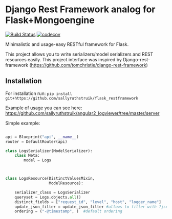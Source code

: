 # Django Rest Framework analog for Flask+Mongoengine

[![Build Status](https://travis-ci.org/sallyruthstruik/flask_restframework.svg?branch=master)](https://travis-ci.org/sallyruthstruik/flask_restframework)
[![codecov](https://codecov.io/gh/sallyruthstruik/flask_restframework/branch/master/graph/badge.svg)](https://codecov.io/gh/sallyruthstruik/flask_restframework)

Minimalistic and usage-easy RESTful framework for Flask.

This project allows you to write serializers/model serializers and REST resources easily.
This project interface was inspired by Django-rest-framework (https://github.com/tomchristie/django-rest-framework)


## Installation

For installation run:
`pip install git+https://github.com/sallyruthstruik/flask_restframework`

Example of usage you can see here: https://github.com/sallyruthstruik/angular2_logviewer/tree/master/server

Simple example:
```python

api = Blueprint("api", __name__)
router = DefaultRouter(api)

class LogsSerializer(ModelSerializer):
    class Meta:
        model = Logs



class LogsResource(DistinctValuesMixin,
                   ModelResource):

    serializer_class = LogsSerializer
    queryset = Logs.objects.all()
    distinct_fields = ["request_id", "level", "host", "logger_name"]
    update_json_filter = update_json_filter #allows to filter with ?json_filters={...}
    ordering = ("-@timestamp", )  #default ordering

```



